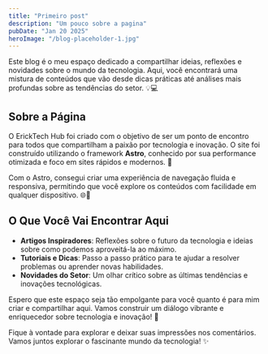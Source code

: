 ```yaml
---
title: "Primeiro post"
description: "Um pouco sobre a pagina"
pubDate: "Jan 20 2025"
heroImage: "/blog-placeholder-1.jpg"
---
```


Este blog é o meu espaço dedicado a compartilhar ideias, reflexões e novidades sobre o mundo da tecnologia. Aqui, você encontrará uma mistura de conteúdos que vão desde dicas práticas até análises mais profundas sobre as tendências do setor. 💡💻

## Sobre a Página

O ErickTech Hub foi criado com o objetivo de ser um ponto de encontro para todos que compartilham a paixão por tecnologia e inovação. O site foi construído utilizando o framework **Astro**, conhecido por sua performance otimizada e foco em sites rápidos e modernos. 🚀

Com o Astro, consegui criar uma experiência de navegação fluida e responsiva, permitindo que você explore os conteúdos com facilidade em qualquer dispositivo. 🌐📱

## O Que Você Vai Encontrar Aqui

- **Artigos Inspiradores**: Reflexões sobre o futuro da tecnologia e ideias sobre como podemos aproveitá-la ao máximo.
- **Tutoriais e Dicas**: Passo a passo prático para te ajudar a resolver problemas ou aprender novas habilidades.
- **Novidades do Setor**: Um olhar crítico sobre as últimas tendências e inovações tecnológicas.

Espero que este espaço seja tão empolgante para você quanto é para mim criar e compartilhar aqui. Vamos construir um diálogo vibrante e enriquecedor sobre tecnologia e inovação! 🎉

Fique à vontade para explorar e deixar suas impressões nos comentários. Vamos juntos explorar o fascinante mundo da tecnologia! ✨
